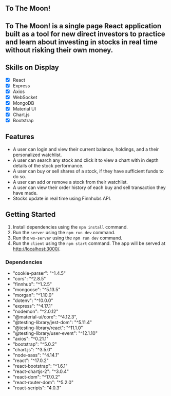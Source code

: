 ## To The Moon!

## To The Moon! is a single page React application built as a tool for new direct investors to practice and learn about investing in stocks in real time without risking their own money.

## Skills on Display

- [x] React
- [x] Express
- [x] Axios
- [x] WebSocket
- [x] MongoDB
- [x] Material UI
- [x] Chart.js
- [x] Bootstrap

## Features

- A user can login and view their current balance, holdings, and a their personalized watchlist.
- A user can search any stock and click it to view a chart with in depth details of the stock performance.
- A user can buy or sell shares of a stock, if they have sufficient funds to do so.
- A user can add or remove a stock from their watchlist.
- A user can view their order history of each buy and sell transaction they have made.
- Stocks update in real time using Finnhubs API.

## Getting Started

1. Install dependencies using the `npm install` command.
2. Run the `server` using the `npm run dev` command.
3. Run the `ws-server` using the `npm run dev` command.
4. Run the `client` using the `npm start` command. The app will be served at <http://localhost:3000/>.

### Dependencies

- "cookie-parser": "^1.4.5"
- "cors": "^2.8.5"
- "finnhub": "^1.2.5"
- "mongoose": "^5.13.5"
- "morgan": "^1.10.0"
- "dotenv": "^10.0.0"
- "express": "^4.17.1"
- "nodemon": "^2.0.12"
- "@material-ui/core": "^4.12.3",
- "@testing-library/jest-dom": "^5.11.4"
- "@testing-library/react": "^11.1.0"
- "@testing-library/user-event": "^12.1.10"
- "axios": "^0.21.1"
- "bootstrap": "^5.0.2"
- "chart.js": "^3.5.0"
- "node-sass": "^4.14.1"
- "react": "^17.0.2"
- "react-bootstrap": "^1.6.1"
- "react-chartjs-2": "^3.0.4"
- "react-dom": "^17.0.2"
- "react-router-dom": "^5.2.0"
- "react-scripts": "4.0.3"
